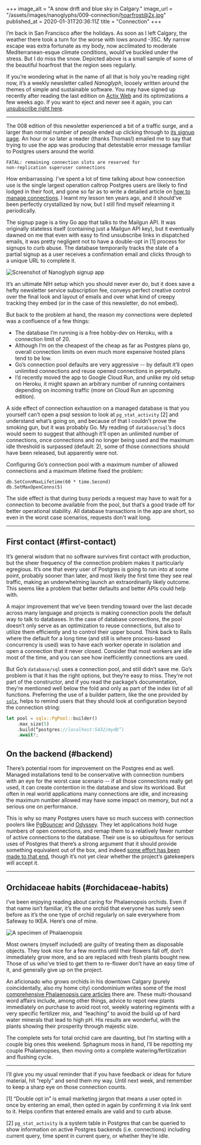 +++
image_alt = "A snow drift and blue sky in Calgary."
image_url = "/assets/images/nanoglyphs/009-connection/hoarfrost@2x.jpg"
published_at = 2020-01-31T20:36:11Z
title = "Connection"
+++

I’m back in San Francisco after the holidays. As soon as I left Calgary, the weather there took a turn for the worse with lows around -35C. My narrow escape was extra fortunate as my body, now acclimated to moderate Mediterranean-esque climate conditions, would’ve buckled under the stress. But I do miss the snow. Depicted above is a small sample of some of the beautiful hoarfrost that the region sees regularly.

If you’re wondering what in the name of all that is holy you’re reading right now, it’s a weekly newsletter called _Nanoglyph_, loosely written around the themes of simple and sustainable software. You may have signed up recently after reading the last edition on [Actix Web](/nanoglyphs/008-actix) and its optimizations a few weeks ago. If you want to eject and never see it again, you can [unsubscribe right here](%unsubscribe_url%).

---

The 008 edition of this newsletter experienced a bit of a traffic surge, and a larger than normal number of people ended up clicking through to [its signup page](https://nanoglyph-signup.brandur.org/). An hour or so later a reader (thanks Thomas!) emailed me to say that trying to use the app was producing that detestable error message familiar to Postgres users around the world:

```
FATAL: remaining connection slots are reserved for
non-replication superuser connections
```

How embarrassing. I’ve spent a lot of time talking about how connection use is the single largest operation caltrop Postgres users are likely to find lodged in their foot, and gone so far as to write a detailed article on [how to manage connections](/postgres-connections). I learnt my lesson ten years ago, and it should've been perfectly crystallized by now, but I still find myself relearning it periodically.

The signup page is a tiny Go app that talks to the Mailgun API. It was originally stateless itself (containing just a Mailgun API key), but it eventually dawned on me that even with easy to find unsubscribe links in dispatched emails, it was pretty negligent not to have a double-opt in [1] process for signups to curb abuse. The database temporarily tracks the state of a partial signup as a user receives a confirmation email and clicks through to a unique URL to complete it.

![Screenshot of Nanoglyph signup app](/assets/images/nanoglyphs/009-connection/nanoglyph-signup@2x.jpg)

It’s an ultimate NIH setup which you should never ever do, but it does save a hefty newsletter service subscription fee, conveys perfect creative control over the final look and layout of emails and over what kind of creepy tracking they embed (or in the case of this newsletter, do not embed).

But back to the problem at hand, the reason my connections were depleted was a confluence of a few things:

* The database I’m running is a free hobby-dev on Heroku, with a connection limit of 20.
* Although I’m on the cheapest of the cheap as far as Postgres plans go, overall connection limits on even much more expensive hosted plans tend to be low.
* Go’s connection pool defaults are very aggressive -- by default it’ll open unlimited connections and reuse opened connections in perpetuity.
* I’d recently moved the app to Google Cloud Run, and unlike my old setup on Heroku, it might spawn an arbitrary number of running containers depending on incoming traffic (more on Cloud Run an upcoming edition).

A side effect of connection exhaustion on a managed database is that you yourself can’t open a psql session to look at `pg_stat_activity` [2] and understand what’s going on, and because of that I couldn’t prove the smoking gun, but it was probably Go. My reading of `database/sql`’s docs would seem to suggest that although it’ll open an unlimited number of connections, once connections and no longer being used and the maximum idle threshold is surpassed (default: 2), some of those connections should have been released, but apparently were not.

Configuring Go’s connection pool with a maximum number of allowed connections and a maximum lifetime fixed the problem:

```
db.SetConnMaxLifetime(60 * time.Second)
db.SetMaxOpenConns(5)
```

The side effect is that during busy periods a request may have to wait for a connection to become available from the pool, but that’s a good trade off for better operational stability. All database transactions in the app are short, so even in the worst case scenarios, requests don't wait long.

---

## First contact (#first-contact)

It’s general wisdom that no software survives first contact with production, but the sheer frequency of the connection problem makes it particularly egregious. It’s one that every user of Postgres is going to run into at some point, probably sooner than later, and most likely the first time they see real traffic, making an underwhelming launch an extraordinarily likely outcome. This seems like a problem that better defaults and better APIs could help with.

A major improvement that we’ve been trending toward over the last decade across many language and projects is making connection pools the default way to talk to databases. In the case of database connections, the pool doesn’t only serve as an optimization to reuse connections, but also to utilize them efficiently and to control their upper bound. Think back to Rails where the default for a long time (and still is where process-based concurrency is used) was to have each worker operate in isolation and open a connection that it never closed. Consider that most workers are idle most of the time, and you can see how inefficiently connections are used.

But Go’s `database/sql` uses a connection pool, and still didn’t save me. Go’s problem is that it has the right options, but they’re easy to miss. They’re not part of the constructor, and if you read the package’s documentation, they’re mentioned well below the fold and only as part of the index list of all functions. Preferring the use of a builder pattern, like the one provided by [`sqlx`](https://github.com/launchbadge/sqlx), helps to remind users that they should look at configuration beyond the connection string:

``` rust
let pool = sqlx::PgPool::builder()
    .max_size(5)
    .build(“postgres://localhost:5432/mydb”)
    .await?;
```

## On the backend (#backend)

There’s potential room for improvement on the Postgres end as well. Managed installations tend to be conservative with connection numbers with an eye for the worst case scenario -- if all those connections really get used, it can create contention in the database and slow its workload. But often in real world applications many connections are idle, and increasing the maximum number allowed may have some impact on memory, but not a serious one on performance.

This is why so many Postgres users have so much success with connection poolers like [PgBouncer](https://github.com/pgbouncer/pgbouncer) and [Odyssey](https://github.com/yandex/odyssey). They let applications hold huge numbers of open connections, and remap them to a relatively fewer number of active connections to the database. Their use is so ubiquitous for serious uses of Postgres that there’s a strong argument that it should provide something equivalent out of the box, and indeed [some effort has been made to that end](https://www.postgresql.org/message-id/ac873432-31cf-d5e4-0b80-b5ac95cfe385@postgrespro.ru), though it’s not yet clear whether the project’s gatekeepers will accept it.

---

## Orchidaceae habits (#orchidaceae-habits)

I’ve been enjoying reading about caring for Phalaenopsis orchids. Even if that name isn’t familiar, it’s the one orchid that everyone has surely seen before as it’s the one type of orchid regularly on sale everywhere from Safeway to IKEA. Here’s one of mine.

![A specimen of Phalaenopsis](/assets/images/nanoglyphs/009-connection/phalaenopsis@2x.jpg)

Most owners (myself included) are guilty of treating them as disposable objects. They look nice for a few months until their flowers fall off, don’t immediately grow more, and so are replaced with fresh plants bought new. Those of us who’ve tried to get them to re-flower don’t have an easy time of it, and generally give up on the project.

An aficionado who grows orchids in his downtown Calgary (purely coincidentally, also my home city) condominium writes some of the most [comprehensive Phalaenopsis care articles](http://herebutnot.com/how-we-grow-orchids-in-calgary-alberta-canada/) there are. These multi-thousand word affairs include, among other things, advice to repot new plants immediately on purchase to avoid root rot, weekly watering regiments with a very specific fertilizer mix, and “leaching” to avoid the build up of hard water minerals that lead to high pH. His results are wonderful, with the plants showing their prosperity through majestic size.

The complete sets for total orchid care are daunting, but I’m starting with a couple big ones this weekend. Sphagnum moss in hand, I’ll be repotting my couple Phalaenopses, then moving onto a complete watering/fertilization and flushing cycle.

---

I’ll give you my usual reminder that if you have feedback or ideas for future material, hit “reply” and send them my way. Until next week, and remember to keep a sharp eye on those connection counts.

[1] “Double opt in” is email marketing jargon that means a user opted in once by entering an email, then opted in again by confirming it via link sent to it. Helps confirm that entered emails are valid and to curb abuse.

[2] `pg_stat_activity` is a system table in Postgres that can be queried to show information on active Postgres backends (i.e. connections) including current query, time spent in current query, or whether they’re idle.
